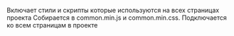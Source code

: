 Включает стили и скрипты которые используются на всех страницах проекта
Собирается в common.min.js и common.min.css.
Подключается ко всем страницам в проекте